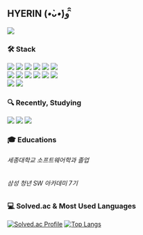 <!-- <div align="center"> -->
  
  
## HYERIN (*•̀ᴗ•́*)و ̑̑


<a href="https://odingcoding.tistory.com"><img src="https://img.shields.io/badge/-TechBlog-20C997?style=flat-square&logo=Velog&logoColor=white&"/></a>


### 🛠 Stack
<img src="https://img.shields.io/badge/-JAVA-007396?style=flat-square&logo=java&logoColor=white"> <img src="https://img.shields.io/badge/-Spring-6DB33F?style=flat-square&logo=Spring&logoColor=white"/> <img src="https://img.shields.io/badge/-Spring Boot-6DB33F?style=flat-square&logo=SpringBoot&logoColor=white"/> <img src="https://img.shields.io/badge/PHP-777BB4?style=flat-square&logo=PHP&logoColor=white"/> <img src="https://img.shields.io/badge/MySQL-4479A1?style=flat-square&logo=MySQL&logoColor=white"/> <img src="https://img.shields.io/badge/Oracle-003545?style=flat-square&logo=oracle&logoColor=white"/>
<br>
<img src="https://img.shields.io/badge/Vue.js-4FC08D?style=flat-square&logo=Vue.js&logoColor=white"/> <img src="https://img.shields.io/badge/HTML5-E34F26?style=flat-square&logo=HTML5&logoColor=white"/> <img src="https://img.shields.io/badge/JavaScript-F7DF1E?style=flat-square&logo=JavaScript&logoColor=white"/> <img src="https://img.shields.io/badge/CSS3-1572B6?style=flat-square&logo=CSS3&logoColor=white"/> <img src="https://img.shields.io/badge/Python-3776AB?style=flat-square&logo=Python&logoColor=white"/> <img src="https://img.shields.io/badge/C-A8B9CC?style=flat-square&logo=C&logoColor=white"/> 
<br>
<img src="https://img.shields.io/badge/GitHub-181717?style=flat-square&logo=GitHub&logoColor=white"/> <img src="https://img.shields.io/badge/GitLab-FC6D26?style=flat-square&logo=GitLab&logoColor=white"/>

### 🔍 Recently, Studying
<img src="https://img.shields.io/badge/-Amazon AWS-232F3E?style=flat-square&logo=Amazon AWS&logoColor=white"/> <img src="https://img.shields.io/badge/-Docker-2496ED?style=flat-square&logo=Docker&logoColor=white"/> <img src="https://img.shields.io/badge/-Ubuntu-E95420?style=flat-square&logo=Ubuntu&logoColor=white"/>

  
  
### 🎓 Educations
###### 세종대학교 소프트웨어학과 졸업
###### 삼성 청년 SW 아카데미 7기


### 💻 Solved.ac & Most Used Languages
[![Solved.ac Profile](http://mazassumnida.wtf/api/v2/generate_badge?boj=gpfls0506)](https://solved.ac/gpfls0506/)    [![Top Langs](https://github-readme-stats.vercel.app/api/top-langs/?username=OhHyerin&layout=compact)](https://github.com/anuraghazra/github-readme-stats)


<!-- </div> -->
